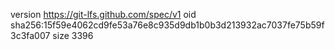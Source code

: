 version https://git-lfs.github.com/spec/v1
oid sha256:15f59e4062cd9fe53a76e8c935d9db1b0b3d213932ac7037fe75b59f3c3fa007
size 3396
